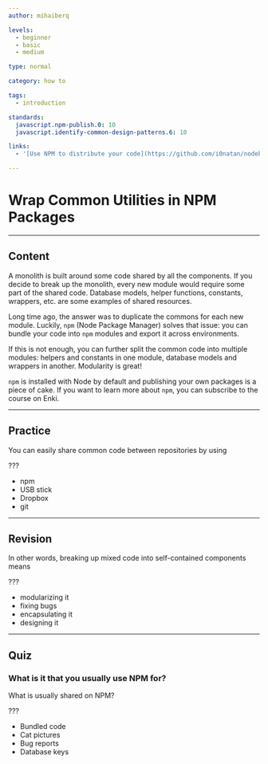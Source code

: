 ```yaml
---
author: mihaiberq

levels:
  - beginner
  - basic
  - medium

type: normal

category: how to

tags:
  - introduction

standards:
  javascript.npm-publish.0: 10
  javascript.identify-common-design-patterns.6: 10

links:
  - '[Use NPM to distribute your code](https://github.com/i0natan/nodebestpractices/blob/master/sections/projectstructre/wraputilities.md){website}'

---
```


# Wrap Common Utilities in NPM Packages

---

## Content

A monolith is built around some code shared by all the components. If you decide to break up the monolith, every new module would require some part of the shared code. Database models, helper functions, constants, wrappers, etc. are some examples of shared resources.

Long time ago, the answer was to duplicate the commons for each new module. Luckily, `npm` (Node Package Manager) solves that issue: you can bundle your code into `npm` modules and export it across environments.

If this is not enough, you can further split the common code into multiple modules: helpers and constants in one module, database models and wrappers in another. Modularity is great!

`npm` is installed with Node by default and publishing your own packages is a piece of cake. If you want to learn more about `npm`, you can subscribe to the course on Enki.

---

## Practice

You can easily share common code between repositories by using

???

- npm
- USB stick
- Dropbox
- git

---

## Revision

In other words, breaking up mixed code into self-contained components means

???

- modularizing it
- fixing bugs
- encapsulating it
- designing it

---

## Quiz

### What is it that you usually use NPM for?

What is usually shared on NPM?

???

- Bundled code
- Cat pictures
- Bug reports
- Database keys
